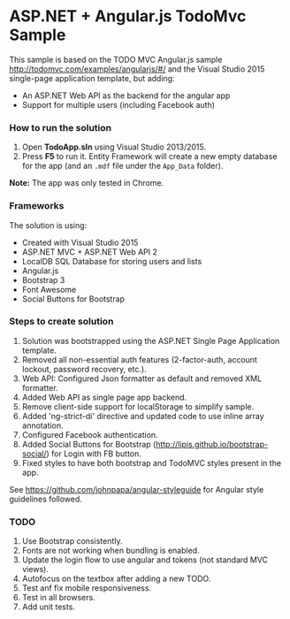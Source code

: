 # ASP.NET + Angular.js TodoMvc Sample

This sample is based on the TODO MVC Angular.js sample http://todomvc.com/examples/angularjs/#/ and the Visual Studio 2015 single-page application template, but adding:
* An ASP.NET Web API as the backend for the angular app
* Support for multiple users (including Facebook auth)

### How to run the solution
1. Open **TodoApp.sln** using Visual Studio 2013/2015.
2. Press **F5** to run it. Entity Framework will create a new empty database for the app (and an `.mdf` file under the `App_Data` folder).

**Note:** The app was only tested in Chrome.
	
### Frameworks
The solution is using:
* Created with Visual Studio 2015
* ASP.NET MVC + ASP.NET Web API 2
* LocalDB SQL Database for storing users and lists
* Angular.js
* Bootstrap 3
* Font Awesome
* Social Buttons for Bootstrap
	
### Steps to create solution

1. Solution was bootstrapped using the ASP.NET Single Page Application template. 
1. Removed all non-essential auth features (2-factor-auth, account lockout, password recovery, etc.).
1. Web API: Configured Json formatter as default and removed XML formatter.
1. Added Web API as single page app backend.
1. Remove client-side support for localStorage to simplify sample.
1. Added 'ng-strict-di' directive and updated code to use inline array annotation.
1. Configured Facebook authentication.
1. Added Social Buttons for Bootstrap (http://lipis.github.io/bootstrap-social/) for Login with FB button.
1. Fixed styles to have both bootstrap and TodoMVC styles present in the app.

See https://github.com/johnpapa/angular-styleguide for Angular style guidelines followed.

### TODO
1. Use Bootstrap consistently.
1. Fonts are not working when bundling is enabled.
1. Update the login flow to use angular and tokens (not standard MVC views).
1. Autofocus on the textbox after adding a new TODO.
1. Test anf fix mobile responsiveness.
1. Test in all browsers.
1. Add unit tests.


